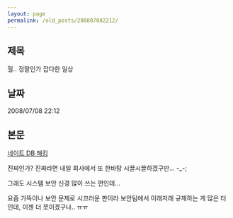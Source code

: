 ```yaml
---
layout: page
permalink: /old_posts/200807082212/
---
```


## 제목
헐.. 정말인가 잡다한 일상

## 날짜
2008/07/08 22:12

## 본문

<a href="http://www.boannews.com/media/view.asp?page=1&amp;idx=10603&amp;search=&amp;find=&amp;kind=1">네이트 DB 해킹</a>

진짜인가? 진짜라면 내일 회사에서 또 한바탕 시끌시끌하겠구만... -_-;

그래도 시스템 보안 신경 많이 쓰는 편인데...

요즘 가뜩이나 보안 문제로 시끄러운 판이라 보안팀에서 이래저래 규제하는 게 많은 터인데, 이젠 더 쪼이겠구나.. ㅠㅠ